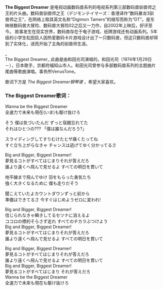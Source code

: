 

**The Biggest Dreamer**
是电视动画数码兽系列的电视系列第三部数码兽驯兽师之王的片头曲。数码兽驯兽师之王（デジモンテイマーズ：香港译作“数码暴龙3驯兽师之王”，在网络上取其英文名称“Digimon
Tamers”的缩写而称为“DT”。是东映继数码兽大冒险、数码兽大冒险02之后又一力作，自2002年上映后，好评至今。
故事发生在现实世界，数码兽存在于电子游戏、纸牌游戏还有动画系列。5年级的小学生松田启人因热爱数码卡片游戏设计出了一只数码兽，但这只数码兽却得到了实体化，进而开始了主角的驯兽师生涯。

_  
The Biggest Dreamer_
此曲是由和田光司演唱的。和田光司（1974年1月29日－），日本歌手，京都府福知山市人。和田光司曾参与多部数码兽系列的主题曲片尾曲等歌曲演唱。事务所VenusTone。

  
歌词下方是 _The Biggest Dreamer钢琴谱_ ，希望大家喜欢。

### The Biggest Dreamer歌词：

Wanna be the Biggest Dreamer  
全速力で未来も現在(いま)も駆け抜けろ

そう 僕は気づいたんだ ずっと宿題忘れてた  
それはひとつの??? 「僕は誰なんだろう?」

スライディングしてすりむけたヒザ痛くたってね  
すぐ立ち上がらなきゃ チャンスは逃げてゆく分かってるさ

Big and Bigger, Biggest Dreamer!  
夢見るコトがすべてはじまりそれが答えだろ  
誰より遠くへ飛んで見せるよ すべての明日を貫いて

地平線まで飛んでゆけ 羽をもらった勇気たち  
強く大きくなるために 僕も走りだそう

聞こえていたよカウントダウンずっと前から  
準備はできてるさ 今すぐはじめようゼロに変われ!

Big and Bigger, Biggest Dreamer!  
信じられなきゃ瞬きしてるセツナに消えるよ  
ココロの標的そらさず走れ すべてのチカラぶつけよう  
Big and Bigger, Biggest Dreamer!  
夢見るコトがすべてはじまりそれが答えだろ  
誰より遠くへ飛んで見せるよ すべての明日を貫いて

Big and Bigger, Biggest Dreamer!  
夢見るコトがすべてはじまりそれが答えだろ  
誰より遠くへ飛んで見せるよ すべての明日を貫いて  
Big and Bigger, Biggest Dreamer!  
夢見るコトがすべてはじまり それが答えだろ  
Wanna be the Biggest Dreamer  
全速力で未来も現在も駆け抜けろ

